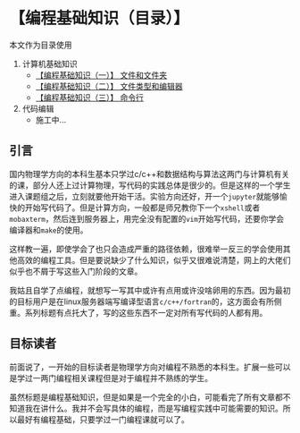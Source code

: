 # 【编程基础知识（目录）】

本文作为目录使用

1. 计算机基础知识
   - [【编程基础知识（一）】 文件和文件夹](learn-about-computer/explorer.md)
   - [【编程基础知识（二）】 文件类型和编辑器](learn-about-computer/notepad.md)
   - [【编程基础知识（三）】 命令行](learn-about-computer/cmd.md)
2. 代码编辑
   - 施工中...

## 引言

国内物理学方向的本科生基本只学过c/c++和数据结构与算法这两门与计算机有关的课，部分人还上过计算物理，写代码的实践总体是很少的。但是这样的一个学生进入课题组之后，立刻就要他开始干活。实验方向还好，开一个`jupyter`就能够愉快的开始写代码了。但是计算方向，一般都是师兄教你下一个`xshell`或者`mobaxterm`，然后连到服务器上，用完全没有配置的`vim`开始写代码，还要你学会编译器和`make`的使用。

这样教一遍，即使学会了也只会造成严重的路径依赖，很难举一反三的学会使用其他高效的编程工具。但是要说缺少了什么知识，似乎又很难说清楚，网上的大佬们似乎也不屑于写这些入门阶段的文章。

我姑且自学了点编程，就想写一写其中或许有点用或许没啥卵用的东西。因为最初的目标用户是在linux服务器端写编译型语言`c/c++/fortran`的，这方面会有所侧重。系列标题有点托大了，写的这些东西不一定对所有写代码的人都有用。

## 目标读者

前面说了，一开始的目标读者是物理学方向对编程不熟悉的本科生。扩展一些可以是学过一两门编程相关课程但是对于编程并不熟练的学生。

虽然标题是编程基础知识，但是如果是一个完全的小白，可能看完了所有文章都不知道我在讲什么。我并不会写具体的编程，而是写编程实践中可能需要的知识。所以最好有编程基础，只要学过一门编程课就可以了。
